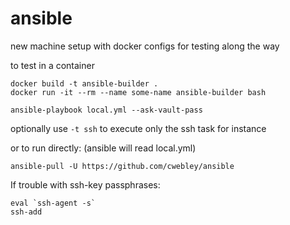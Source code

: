 # ansible
new machine setup with docker configs for testing along the way

to test in a container
```
docker build -t ansible-builder .
docker run -it --rm --name some-name ansible-builder bash

ansible-playbook local.yml --ask-vault-pass
```

optionally use `-t ssh` to execute only the ssh task for instance

or to run directly:
(ansible will read local.yml)

```
ansible-pull -U https://github.com/cwebley/ansible
```

If trouble with ssh-key passphrases:

```
eval `ssh-agent -s`
ssh-add
```
